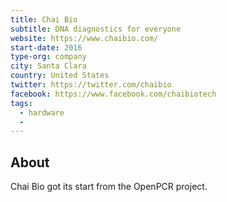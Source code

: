 ```yaml
---
title: Chai Bio
subtitle: DNA diagnostics for everyone
website: https://www.chaibio.com/
start-date: 2016
type-org: company
city: Santa Clara
country: United States
twitter: https://twitter.com/chaibio
facebook: https://www.facebook.com/chaibiotech
tags:
  - hardware
  -
---
```


## About
Chai Bio got its start from the OpenPCR project.
